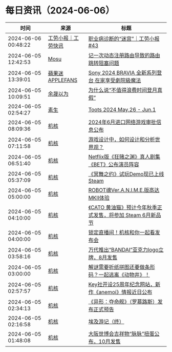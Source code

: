 ﻿# 每日资讯（2024-06-06）

|时间|来源|标题|
|---|---|---|
|2024-06-06 00:48:22|[工劳小报｜工劳快讯](https://newsletter.laborinfocn.com/rss)|[职业病诊断的“迷宫”｜工劳小报 #43](https://feed.laborinfocn6.com/issue43/)|
|2024-06-05 12:42:53|[Mosu](https://www.mosuzi.com/atom.xml)|[记一次动态注册路由导致的路由跳转阻塞问题](https://mosuzi.com/docs/tech/vue-router-add-route-blocks-next/)|
|2024-06-05 13:39:01|[蘋果迷 APPLEFANS](https://applefans.today/feed/)|[Sony 2024 BRAVIA 全新系列登台 在家享受劇院級魔法](https://applefans.today/2024-06-sony-2024-bravia-press-release/)|
|2024-06-05 10:09:51|[余晟以为](https://feedpress.me/wx-yurii-says)|[为什么说“不值得浪费时间登月真假”](http://mp.weixin.qq.com/s?__biz=MzA3MDMwOTcwMg%3D%3D&mid=2650009950&idx=1&sn=3247575eea2ccf89fd96a2d955ab2188)|
|2024-06-05 02:54:27|[素生](http://z.arlmy.me/atom.xml)|[Toots 2024 May.26 - Jun.1](http://z.arlmy.me/posts/MastodonArchives/2024/MastodonTootsArchives_20240601/)|
|2024-06-05 08:09:36|[机核](https://www.gcores.com/rss)|[2024年6月进口网络游戏审批信息公布](https://www.gcores.com/articles/182944)|
|2024-06-05 07:11:58|[机核](https://www.gcores.com/rss)|[游戏设计中，如何设计和分析世界观？](https://www.gcores.com/videos/182939)|
|2024-06-05 06:51:40|[机核](https://www.gcores.com/rss)|[Netflix版《狂赌之渊》真人剧集《BET》公布演员阵容](https://www.gcores.com/articles/182937)|
|2024-06-05 05:37:09|[机核](https://www.gcores.com/rss)|[《冥舞之约》试玩Demo现已上线Steam](https://www.gcores.com/articles/182934)|
|2024-06-05 05:00:00|[机核](https://www.gcores.com/rss)|[ROBOT魂Ver.A.N.I.M.E.版高达MKII体验](https://www.gcores.com/videos/182557)|
|2024-06-05 04:10:00|[机核](https://www.gcores.com/rss)|[《CATO 黄油猫》预计今年秋季正式发售，将参加 Steam 6月新品节](https://www.gcores.com/articles/182907)|
|2024-06-05 04:00:00|[机核](https://www.gcores.com/rss)|[锁定直播间！机核和你一起看发布会](https://www.gcores.com/articles/182874)|
|2024-06-05 03:58:16|[机核](https://www.gcores.com/rss)|[万代推出“BANDAI”亚克力logo立牌，8月发售](https://www.gcores.com/articles/182929)|
|2024-06-05 03:00:00|[机核](https://www.gcores.com/rss)|[解谜需要折纸拼图还要做条形码？一起逃离《动物井》！](https://www.gcores.com/videos/182914)|
|2024-06-05 02:57:57|[机核](https://www.gcores.com/rss)|[Key社开设25周年纪念网站，新作《anemoi》情报近日公布](https://www.gcores.com/articles/182927)|
|2024-06-05 02:34:13|[机核](https://www.gcores.com/rss)|[《异形：夺命舰》（罗慕路斯）发布正式预告](https://www.gcores.com/articles/182925)|
|2024-06-05 02:16:58|[机核](https://www.gcores.com/rss)|[埃及游记（终）](https://www.gcores.com/articles/182923)|
|2024-06-05 01:48:08|[机核](https://www.gcores.com/rss)|[大阪世博会吉祥物“脉脉”扭蛋公布，10月发售](https://www.gcores.com/articles/182924)|
